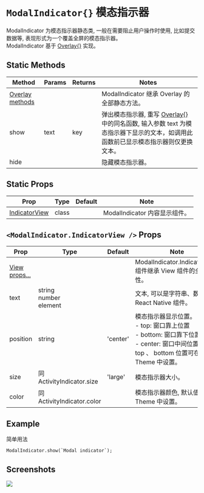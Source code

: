 # `ModalIndicator{}` 模态指示器
ModalIndicator 为模态指示器静态类, 一般在需要阻止用户操作时使用, 比如提交数据等, 表现形式为一个覆盖全屏的模态指示器。<br/>ModalIndicator 基于 [Overlay{}](./Overlay.md) 实现。

## Static Methods
| Method | Params | Returns | Notes |
|---|---|---|---|
| [Overlay methods](./Overlay.md) |  |  | ModalIndicator 继承 Overlay 的全部静态方法。
| show | text | key | 弹出模态指示器, 重写 [Overlay{}](./Overlay.md) 中的同名函数, 输入参数 text 为模态指示器下显示的文本，如调用此函数前已显示模态指示器则仅更换文本。
| hide |  |  | 隐藏模态指示器。

## Static Props
| Prop | Type | Default | Note |
|---|---|---|---|
| [IndicatorView](#modalindicatorindicatorview--props) | class |  | ModalIndicator 内容显示组件。

## `<ModalIndicator.IndicatorView />` Props
| Prop | Type | Default | Note |
|---|---|---|---|
| [View props...](https://facebook.github.io/react-native/docs/view.html) |  |  | ModalIndicator.IndicatorView 组件继承 View 组件的全部属性。
| text | string<br/>number<br/>element |  | 文本, 可以是字符串、数字或 React Native 组件。
| position | string | 'center' | 模态指示器显示位置。<br/>- top: 窗口靠上位置<br/>- bottom: 窗口靠下位置<br/>- center: 窗口中间位置<br/>top 、 bottom 位置可在 Theme 中设置。
| size | 同ActivityIndicator.size | 'large' | 模态指示器大小。
| color | 同ActivityIndicator.color |  | 模态指示器颜色, 默认值在 Theme 中设置。

## Example
简单用法
```
ModalIndicator.show(`Modal indicator`);
```


## Screenshots
![](../../screenshots/21-ModalIndicator.png)
